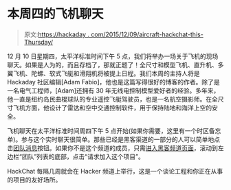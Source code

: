 # 本周四的飞机聊天

> 原文:[https://hackaday . com/2015/12/09/aircraft-hackchat-this-Thursday/](https://hackaday.com/2015/12/09/aircraft-hackchat-this-thursday/)

12 月 10 日星期四，太平洋标准时间下午 5 点，我们将举办一场关于飞机的现场聊天。如果是人为的，而且存档了，那就正题了！全尺寸和模型飞机、直升机、多翼飞机、陀螺、软式飞艇和滑翔机将被提上日程。我们本周的主持人将是 Hackaday 社区编辑[Adam Fabio]，他也是这篇写得很好的博客的作者。除了是一名电气工程师，[Adam]还拥有 30 年无线电控制模型爱好者的经验。多年来，他一直是纽约岛民曲棍球队的专业遥控飞艇驾驶员，也是一名航空摄影师。在全尺寸飞机方面，他设计了雷达和空中交通控制软件，用于保持陆地和海洋上空的安全。

飞机聊天在太平洋标准时间周四下午 5 点开始(如果你需要，这里有一个时区备忘单)。参与这个实时聊天很简单。那些已经是黑客渠道的一部分的人可以简单地点击[团队消息](https://hackaday.io/messages#/conversation/2369)按钮。如果你不是这个频道的成员，只需[进入黑客频道页面](https://hackaday.io/project/5373-hacker-channel)，滚动到左边栏“团队”列表的底部，点击“请求加入这个项目”。

HackChat 每隔几周就会在 Hacker 频道上举行，这是一个谈论工程和你正在从事的项目的友好场所。
